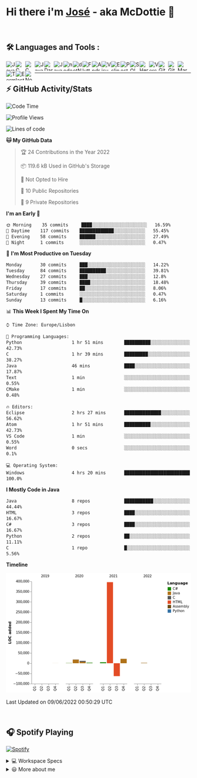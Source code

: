 <div class="bg-gray">

# Hi there i'm [José](https://www.linkedin.com/in/joseefcs/) - aka McDottie 👋
<br />

## 🛠️ Languages and Tools :
 
 <picture>
  <source media="(prefers-color-scheme: dark)" srcset="https://simpleicons.org/icons/c.svg" width="26px" height="26px">
  <img align="left" alt="Java" width="26px" height="26px" src="https://cdn-icons-png.flaticon.com/512/154/154878.png" />
</picture>
 
<img align="left" alt="C" width="26px" height="26px" src="https://simpleicons.org/icons/c.svg" />
<img align="left" alt="C sharp" width="26px" height="26px" src="https://simpleicons.org/icons/csharp.svg" />
<img align="left" alt="Java" width="26px" height="26px" src="https://cdn-icons-png.flaticon.com/512/154/154878.png" />
<img align="left" alt="Dart" width="26px" height="26px" src="https://simpleicons.org/icons/dart.svg" />
<img align="left" alt="JavaScript" width="26px" height="26px" src="https://simpleicons.org/icons/javascript.svg" />
<img align="left" alt="nodejs" width="26px" height="26px" src="https://simpleicons.org/icons/nodedotjs.svg" />
<img align="left" alt="dotNet" width="26px" height="26px" src="https://simpleicons.org/icons/dotnet.svg" />
<img align="left" alt="Flutter" width="26px" height="26px" src="https://simpleicons.org/icons/flutter.svg" />
<img align="left" alt="Android Studio" width="26px" height="26px" src="https://simpleicons.org/icons/androidstudio.svg" />
<img align="left" alt="Visual Studio Code" width="26px" height="26px" src="https://simpleicons.org/icons/visualstudiocode.svg" />
<img align="left" alt="Eclipse" width="26px" height="26px" src="https://simpleicons.org/icons/eclipseide.svg" />
<img align="left" alt="PostgreSQL" width="26px" height="26px" src="https://simpleicons.org/icons/postgresql.svg" />
<img align="left" alt="SQLServer" width="26px" height="26px" src="https://simpleicons.org/icons/microsoftsqlserver.svg" />
<img align="left" alt="Heroku" width="26px" height="26px" src="https://simpleicons.org/icons/heroku.svg" />
<img align="left" alt="Vercel" width="26px" height="26px" src="https://simpleicons.org/icons/vercel.svg" />
<img align="left" alt="Git" width="26px" height="26px" src="https://simpleicons.org/icons/git.svg" />
<img align="left" alt="GitHub" width="26px" height="26px" src="https://simpleicons.org/icons/github.svg" />
<img align="left" alt="MarkDown" width="26px" height="26px" src="https://simpleicons.org/icons/markdown.svg" />
<img align="left" alt="Terminal" width="26px" height="26px" src="https://simpleicons.org/icons/powershell.svg" />
<img align="left" alt="ElasticSearch" width="26px" height="26px" src="https://simpleicons.org/icons/elasticsearch.svg" />
<img align="left" alt="NodeRed" width="26px" height="26px" src="https://simpleicons.org/icons/nodered.svg" />

<br />  

---

## ⚡ GitHub Activity/Stats

<!--START_SECTION:waka-->
![Code Time](http://img.shields.io/badge/Code%20Time-0%20secs-blue)

![Profile Views](http://img.shields.io/badge/Profile%20Views-0-blue)

![Lines of code](https://img.shields.io/badge/From%20Hello%20World%20I%27ve%20Written-395%20Thousand%20lines%20of%20code-blue)

**🐱 My GitHub Data** 

> 🏆 24 Contributions in the Year 2022
 > 
> 📦 119.6 kB Used in GitHub's Storage 
 > 
> 🚫 Not Opted to Hire
 > 
> 📜 10 Public Repositories 
 > 
> 🔑 9 Private Repositories  
 > 
**I'm an Early 🐤** 

```text
🌞 Morning    35 commits     ████░░░░░░░░░░░░░░░░░░░░░   16.59% 
🌆 Daytime    117 commits    █████████████░░░░░░░░░░░░   55.45% 
🌃 Evening    58 commits     ██████░░░░░░░░░░░░░░░░░░░   27.49% 
🌙 Night      1 commits      ░░░░░░░░░░░░░░░░░░░░░░░░░   0.47%

```
📅 **I'm Most Productive on Tuesday** 

```text
Monday       30 commits     ███░░░░░░░░░░░░░░░░░░░░░░   14.22% 
Tuesday      84 commits     ██████████░░░░░░░░░░░░░░░   39.81% 
Wednesday    27 commits     ███░░░░░░░░░░░░░░░░░░░░░░   12.8% 
Thursday     39 commits     ████░░░░░░░░░░░░░░░░░░░░░   18.48% 
Friday       17 commits     ██░░░░░░░░░░░░░░░░░░░░░░░   8.06% 
Saturday     1 commits      ░░░░░░░░░░░░░░░░░░░░░░░░░   0.47% 
Sunday       13 commits     █░░░░░░░░░░░░░░░░░░░░░░░░   6.16%

```


📊 **This Week I Spent My Time On** 

```text
⌚︎ Time Zone: Europe/Lisbon

💬 Programming Languages: 
Python                   1 hr 51 mins        ██████████░░░░░░░░░░░░░░░   42.73% 
C                        1 hr 39 mins        █████████░░░░░░░░░░░░░░░░   38.27% 
Java                     46 mins             ████░░░░░░░░░░░░░░░░░░░░░   17.87% 
Text                     1 min               ░░░░░░░░░░░░░░░░░░░░░░░░░   0.55% 
CMake                    1 min               ░░░░░░░░░░░░░░░░░░░░░░░░░   0.48%

🔥 Editors: 
Eclipse                  2 hrs 27 mins       ██████████████░░░░░░░░░░░   56.62% 
Atom                     1 hr 51 mins        ██████████░░░░░░░░░░░░░░░   42.73% 
VS Code                  1 min               ░░░░░░░░░░░░░░░░░░░░░░░░░   0.55% 
Word                     0 secs              ░░░░░░░░░░░░░░░░░░░░░░░░░   0.1%

💻 Operating System: 
Windows                  4 hrs 20 mins       █████████████████████████   100.0%

```

**I Mostly Code in Java** 

```text
Java                     8 repos             ███████████░░░░░░░░░░░░░░   44.44% 
HTML                     3 repos             ████░░░░░░░░░░░░░░░░░░░░░   16.67% 
C#                       3 repos             ████░░░░░░░░░░░░░░░░░░░░░   16.67% 
Python                   2 repos             ██░░░░░░░░░░░░░░░░░░░░░░░   11.11% 
C                        1 repo              █░░░░░░░░░░░░░░░░░░░░░░░░   5.56%

```


**Timeline**

![Chart not found](https://raw.githubusercontent.com/McDottie/McDottie/master/charts/bar_graph.png) 


 Last Updated on 09/06/2022 00:50:29 UTC
<!--END_SECTION:waka-->

<br /> 

## 🎧 Spotify Playing
[![Spotify](https://novatorem-k48bmv7u2.vercel.app/api/spotify)](https://open.spotify.com/user/jose.santos2106?si=o-hPUxwdQoixtmjuqi917A)
<br /> 

<details>
  <summary>💻 Workspace Specs</summary>
  <br /> 
<img src="https://img.shields.io/badge/nvidia-gtx960-%2376B900.svg?&style=for-the-badge&logo=nvidia&logoColor=white" /> 

<img src="https://img.shields.io/badge/intel-core%20i5%204th-%230078D6.svg?&style=for-the-badge&logo=intel&logoColor=white" /> 

<br /> 
<img src="https://img.shields.io/badge/windows-hp%20pavillon%2015-%230078D6.svg?&style=for-the-badge&logo=windows&logoColor=white" /> 
</details>

<details>
  <summary>😃 More about me</summary>

- 🔭 I’m currently working on CardioID and Monitor professor at ISEL 
- 🌱 I’m currently taking MSc Computer Science Engineering
- 📫 How to reach me: joseefcsantos@gmail.com
- ⚡ Fun fact: I like snakes
</details>

<!--
<details>
  <summary>⚡ Github Stats</summary>
    <img align="" height='137px' alt="McDottie's Github Stats" src="https://github-readme-stats-phi-ten.vercel.app/api?username=McDottie&theme=dark&hide_title=true&show_icons=true&count_private=true&include_all_commits=true" /><img align="" height='137px' src="https://github-readme-stats-phi-ten.vercel.app/api/top-langs/?username=McDottie&theme=dark&show_icons=true&hide_border=true&count_private=true&include_all_commits=true&hide_title=true&layout=compact" />
</details>
-->
</div>
